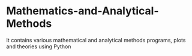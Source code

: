 # Mathematics-and-Analytical-Methods
It contains various mathematical and analytical methods programs, plots and theories using Python 
